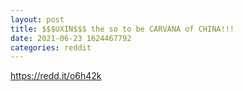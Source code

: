 ```yaml
--- 
layout: post 
title: $$$UXIN$$$ the so to be CARVANA of CHINA!!! 
date: 2021-06-23 1624467792 
categories: reddit 
--- 
```

https://redd.it/o6h42k
